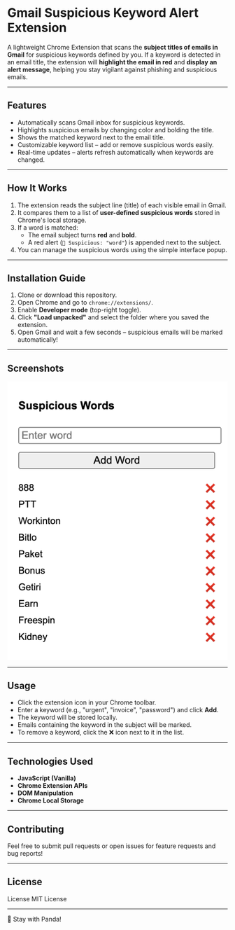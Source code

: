 # Gmail Suspicious Keyword Alert Extension

A lightweight Chrome Extension that scans the **subject titles of emails in Gmail** for suspicious keywords defined by you. If a keyword is detected in an email title, the extension will **highlight the email in red** and **display an alert message**, helping you stay vigilant against phishing and suspicious emails.

---

## Features

- Automatically scans Gmail inbox for suspicious keywords.
- Highlights suspicious emails by changing color and bolding the title.
- Shows the matched keyword next to the email title.
- Customizable keyword list – add or remove suspicious words easily.
- Real-time updates – alerts refresh automatically when keywords are changed.

---

## How It Works

1. The extension reads the subject line (title) of each visible email in Gmail.
2. It compares them to a list of **user-defined suspicious words** stored in Chrome's local storage.
3. If a word is matched:
   - The email subject turns **red** and **bold**.
   - A red alert (`🔴 Suspicious: "word"`) is appended next to the subject.
4. You can manage the suspicious words using the simple interface popup.

---

## Installation Guide

1. Clone or download this repository.
2. Open Chrome and go to `chrome://extensions/`.
3. Enable **Developer mode** (top-right toggle).
4. Click **"Load unpacked"** and select the folder where you saved the extension.
5. Open Gmail and wait a few seconds – suspicious emails will be marked automatically!

---

## Screenshots

![Screenshot](./screen-shot.png)

---

## Usage

- Click the extension icon in your Chrome toolbar.
- Enter a keyword (e.g., "urgent", "invoice", "password") and click **Add**.
- The keyword will be stored locally.
- Emails containing the keyword in the subject will be marked.
- To remove a keyword, click the ❌ icon next to it in the list.

---

## Technologies Used

- **JavaScript (Vanilla)**
- **Chrome Extension APIs**
- **DOM Manipulation**
- **Chrome Local Storage**

---

## Contributing

Feel free to submit pull requests or open issues for feature requests and bug reports!

---

## License

License
MIT License

---

🐼 Stay with Panda!

